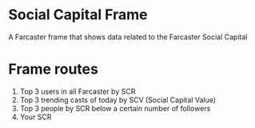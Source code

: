 # Social Capital Frame

A Farcaster frame that shows data related to the Farcaster Social Capital

# Frame routes

1. Top 3 users in all Farcaster by SCR
2. Top 3 trending casts of today by SCV (Social Capital Value)
3. Top 3 people by SCR below a certain number of followers
4. Your SCR
